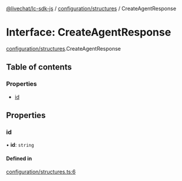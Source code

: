 [@livechat/lc-sdk-js](../README.md) / [configuration/structures](../modules/configuration_structures.md) / CreateAgentResponse

# Interface: CreateAgentResponse

[configuration/structures](../modules/configuration_structures.md).CreateAgentResponse

## Table of contents

### Properties

- [id](configuration_structures.CreateAgentResponse.md#id)

## Properties

### id

• **id**: `string`

#### Defined in

[configuration/structures.ts:6](https://github.com/livechat/lc-sdk-js/blob/11cc290/src/configuration/structures.ts#L6)
